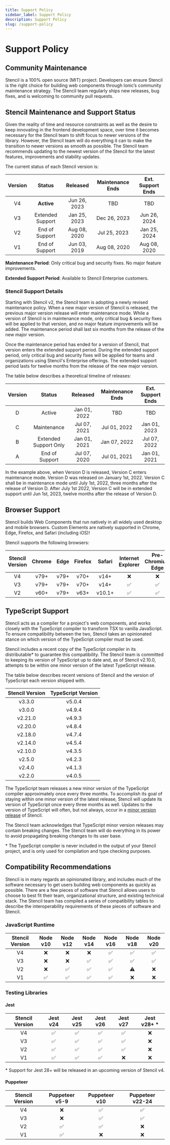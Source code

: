 ```yaml
---
title: Support Policy
sidebar_label: Support Policy
description: Support Policy
slug: /support-policy
---
```


# Support Policy

## Community Maintenance

Stencil is a 100% open source (MIT) project. Developers can ensure Stencil is the right choice for building web
components through Ionic’s community maintenance strategy. The Stencil team regularly ships new releases, bug fixes, and
is welcoming to community pull requests.

## Stencil Maintenance and Support Status

Given the reality of time and resource constraints as well as the desire to keep innovating in the frontend development
space, over time it becomes necessary for the Stencil team to shift focus to newer versions of the library. However, the
Stencil team will do everything it can to make the transition to newer versions as smooth as possible. The Stencil team
recommends updating to the newest version of the Stencil for the latest features, improvements and stability updates.

The current status of each Stencil version is:

| Version |      Status      |   Released   | Maintenance Ends | Ext. Support Ends |
|:-------:|:----------------:|:------------:|:----------------:|:-----------------:|
|   V4    |    **Active**    | Jun 26, 2023 |       TBD        |        TBD        |
|   V3    | Extended Support | Jan 25, 2023 |   Dec 26, 2023   |   Jun 26, 2024    |
|   V2    |  End of Support  | Aug 08, 2020 |   Jul 25, 2023   |   Jan 25, 2024    |
|   V1    |  End of Support  | Jun 03, 2019 |   Aug 08, 2020   |   Aug 08, 2020    |

**Maintenance Period**: Only critical bug and security fixes. No major feature improvements.

**Extended Support Period**: Available to Stencil Enterprise customers.

### Stencil Support Details

Starting with Stencil v2, the Stencil team is adopting a newly revised maintenance policy. When a new major version of
Stencil is released, the previous major version release will enter maintenance mode. While a version of Stencil is in
maintenance mode, only critical bug & security fixes will be applied to that version, and no major feature improvements
will be added. The maintenance period shall last six months from the release of the new major version.

Once the maintenance period has ended for a version of Stencil, that version enters the extended support period. During
the extended support period, only critical bug and security fixes will be applied for teams and organizations using
Stencil's Enterprise offerings. The extended support period lasts for twelve months from the release of the new major 
version.

The table below describes a theoretical timeline of releases:

| Version |        Status         |   Released   | Maintenance Ends | Ext. Support Ends |
|:-------:|:---------------------:|:------------:|:----------------:|:-----------------:|
|    D    |        Active         | Jan 01, 2022 |       TBD        |        TBD        |
|    C    |      Maintenance      | Jul 07, 2021 |   Jul 01, 2022   |   Jan 01, 2023    |
|    B    | Extended Support Only | Jan 01, 2021 |   Jan 07, 2022   |   Jul 07, 2022    |
|    A    |    End of Support     | Jul 07, 2020 |   Jul 01, 2021   |   Jan 01, 2021    |

In the example above, when Version D is released, Version C enters maintenance mode. Version D was released on January
1st, 2022. Version C shall be in maintenance mode until July 1st, 2022, three months after the release of Version D.
After July 1st 2022, Version C will be in extended support until Jun 1st, 2023, twelve months after the release of
Version D.

## Browser Support

Stencil builds Web Components that run natively in all widely used desktop and mobile browsers.
Custom Elements are natively supported in Chrome, Edge, Firefox, and Safari (including iOS)!

Stencil supports the following browsers:

| Stencil Version | Chrome | Edge | Firefox | Safari | Internet Explorer | Pre-Chromium Edge |
|:---------------:|:------:|:----:|:-------:|:------:|:-----------------:|:-----------------:|
|       V4        |  v79+  | v79+ |  v70+   |  v14+  |     &#10060;      |     &#10060;      |
|       V3        |  v79+  | v79+ |  v70+   |  v14+  |      &#9989;      |      &#9989;      |
|       V2        |  v60+  | v79+ |  v63+   | v10.1+ |      &#9989;      |      &#9989;      |

## TypeScript Support

Stencil acts as a compiler for a project's web components, and works closely with the TypeScript compiler to transform
TSX to vanilla JavaScript. To ensure compatibility between the two, Stencil takes an opinionated stance on which version
of the TypeScript compiler must be used.

Stencil includes a recent copy of the TypeScript compiler in its distributable* to guarantee this compatibility. 
The Stencil team is committed to keeping its version of TypeScript up to date and, as of Stencil v2.10.0, attempts to be
within one minor version of the latest TypeScript release.

The table below describes recent versions of Stencil and the version of TypeScript each version shipped with.

| Stencil Version | TypeScript Version |
|:---------------:|:------------------:|
|     v3.3.0      |       v5.0.4       |
|     v3.0.0      |       v4.9.4       |
|     v2.21.0     |       v4.9.3       |
|     v2.20.0     |       v4.8.4       |
|     v2.18.0     |       v4.7.4       |
|     v2.14.0     |       v4.5.4       |
|     v2.10.0     |       v4.3.5       |
|     v2.5.0      |       v4.2.3       |
|     v2.4.0      |       v4.1.3       |
|     v2.2.0      |       v4.0.5       |

The TypeScript team releases a new minor version of the TypeScript compiler approximately once every three months. To
accomplish its goal of staying within one minor version of the latest release, Stencil will update its version of
TypeScript once every three months as well. Updates to the version of TypeScript will often, but not always, occur in a
[minor version release](./versioning.md#minor-release) of Stencil.

The Stencil team acknowledges that TypeScript minor version releases may contain breaking changes. The Stencil team will
do everything in its power to avoid propagating breaking changes to its user base.

\* The TypeScript compiler is never included in the output of your Stencil project, and is only used for compilation 
and type checking purposes.

## Compatibility Recommendations

Stencil is in many regards an opinionated library, and includes much of the software necessary to get users building web
components as quickly as possible. There are a few pieces of software that Stencil allows users to choose to best fit
their team, organizational structure, and existing technical stack. The Stencil team has compiled a series of
compatibility tables to describe the interoperability requirements of these pieces of software and Stencil.

### JavaScript Runtime

| Stencil Version | Node v10 | Node v12 | Node v14 | Node v16 | Node v18 | Node v20 |
|:---------------:|:--------:|:--------:|:--------:|:--------:|:--------:|:--------:|
|       V4        | &#10060; | &#10060; | &#10060; | &#9989;  | &#9989;  | &#9989;  |
|       V3        | &#10060; | &#10060; | &#9989;  | &#9989;  | &#9989;  | &#9989;  |
|       V2        | &#10060; | &#9989;  | &#9989;  | &#9989;  | &#9888;  | &#10060; |
|       V1        | &#9989;  | &#9989;  | &#9989;  | &#9989;  | &#10060; | &#10060; |

### Testing Libraries

#### Jest

| Stencil Version | Jest v24 | Jest v25 | Jest v26 | Jest v27 | Jest v28+ * |
|:---------------:|:--------:|:--------:|:--------:|:--------:|:-----------:|
|       V4        | &#9989;  | &#9989;  | &#9989;  | &#9989;  |  &#10060;   |
|       V3        | &#9989;  | &#9989;  | &#9989;  | &#9989;  |  &#10060;   |
|       V2        | &#9989;  | &#9989;  | &#9989;  | &#9989;  |  &#10060;   |
|       V1        | &#9989;  | &#9989;  | &#9989;  | &#10060; |  &#10060;   |

\* Support for Jest 28+ will be released in an upcoming version of Stencil v4.

#### Puppeteer

| Stencil Version | Puppeteer v5-9 | Puppeteer v10 | Puppeteer v22-24 |
|:---------------:|:--------------:|:-------------:|:----------------:|
|       V4        |    &#10060;    |    &#9989;    |     &#9989;      |
|       V3        |    &#10060;    |    &#9989;    |     &#9989;      |
|       V2        |    &#9989;     |    &#9989;    |     &#10060;     |
|       V1        |    &#9989;     |   &#10060;    |     &#10060;     |
